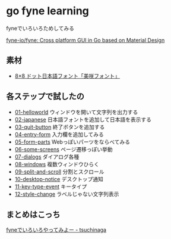 # go fyne learning
fyneでいろいろためしてみる

[fyne-io/fyne: Cross platform GUI in Go based on Material Design](https://github.com/fyne-io/fyne)

## 素材
* [8×8 ドット日本語フォント「美咲フォント」](https://littlelimit.net/misaki.htm)

## 各ステップで試したの
* [01-helloworld](01-helloworld/main.go) ウィンドウを開いて文字列を出力する
* [02-japanese](02-japanese/main.go) 日本語フォントを追加して日本語を表示する
* [03-quit-button](03-quit-button/main.go) 終了ボタンを追加する
* [04-entry-form](04-entry-form/main.go) 入力欄を追加してみる
* [05-form-parts](05-form-parts/main.go) Webっぽいパーツをならべてみる
* [06-some-screens](06-some-screens/main.go) ページ遷移っぽい挙動
* [07-dialogs](07-dialogs/main.go) ダイアログ各種
* [08-windows](08-windows/main.go) 複数ウィンドウひらく
* [09-split-and-scroll](09-split-and-scroll/main.go) 分割とスクロール
* [10-desktop-notice](10-desktop-notice/main.go) デスクトップ通知
* [11-key-type-event](11-key-type-event/main.go) キータイプ
* [12-style-change](12-style-change/main.go) ラベルじゃない文字列表示

## まとめはこっち
[fyneでいろいろやってみよー - tsuchinaga](https://scrapbox.io/tsuchinaga/fyne%E3%81%A7%E3%81%84%E3%82%8D%E3%81%84%E3%82%8D%E3%82%84%E3%81%A3%E3%81%A6%E3%81%BF%E3%82%88%E3%83%BC)
